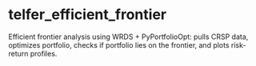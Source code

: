# telfer_efficient_frontier
Efficient frontier analysis using WRDS + PyPortfolioOpt: pulls CRSP data, optimizes portfolio, checks if portfolio lies on the frontier, and plots risk-return profiles.
